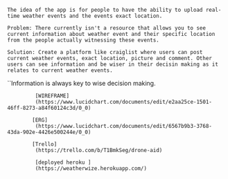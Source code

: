     The idea of the app is for people to have the ability to upload real-time weather events and the events exact location.

    Problem: There currently isn't a resource that allows you to see current information about weather event and their specific location from the people actually witnessing these events.

    Solution: Create a platform like craiglist where users can post current weather events, exact location, picture and comment. Other users can see information and be wiser in their decisin making as it relates to current weather events.

``Information is always key to wise decision making.

             [WIREFRAME]
             (https://www.lucidchart.com/documents/edit/e2aa25ce-1501-46ff-8273-a84f60124c3d/0_0)

            [ERG]
             (https://www.lucidchart.com/documents/edit/6567b9b3-3768-43da-902e-4426e500244e/0_0)

            [Trello]
             (https://trello.com/b/T1BmkSeg/drone-aid)

             [deployed heroku ]
             (https://weatherwize.herokuapp.com/)




